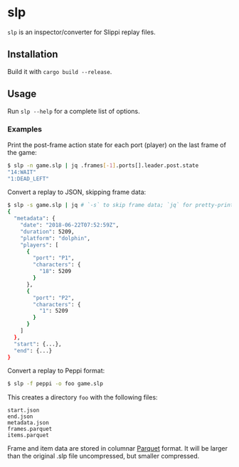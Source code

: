 # slp

`slp` is an inspector/converter for Slippi replay files.

## Installation

Build it with `cargo build --release`.

## Usage

Run `slp --help` for a complete list of options.

### Examples

Print the post-frame action state for each port (player) on the last frame of the game:

```bash
$ slp -n game.slp | jq .frames[-1].ports[].leader.post.state
"14:WAIT"
"1:DEAD_LEFT"
```

Convert a replay to JSON, skipping frame data:

```bash
$ slp -s game.slp | jq # `-s` to skip frame data; `jq` for pretty-printing
{
  "metadata": {
    "date": "2018-06-22T07:52:59Z",
    "duration": 5209,
    "platform": "dolphin",
    "players": [
      {
        "port": "P1",
        "characters": {
          "18": 5209
        }
      },
      {
        "port": "P2",
        "characters": {
          "1": 5209
        }
      }
    ]
  },
  "start": {...},
  "end": {...}
}
```

Convert a replay to Peppi format:

```bash
$ slp -f peppi -o foo game.slp
```

This creates a directory `foo` with the following files:
```
start.json
end.json
metadata.json
frames.parquet
items.parquet
```

Frame and item data are stored in columnar [Parquet](https://parquet.apache.org/) format. It will be larger than the original .slp file uncompressed, but smaller compressed.
